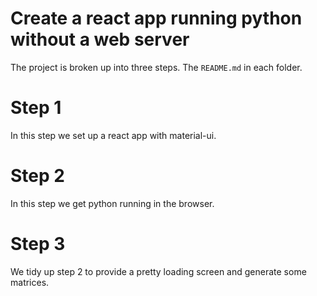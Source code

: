 # Create a react app running python without a web server

The project is broken up into three steps. The `README.md`
in each folder.

# Step 1

In this step we set up a react app with material-ui.

# Step 2

In this step we get python running in the browser.

# Step 3

We tidy up step 2 to provide a pretty loading screen
and generate some matrices.

